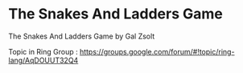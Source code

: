 The Snakes And Ladders Game
===========================

The Snakes And Ladders Game by Gal Zsolt

Topic in Ring Group : https://groups.google.com/forum/#!topic/ring-lang/AqDOUUT32Q4

